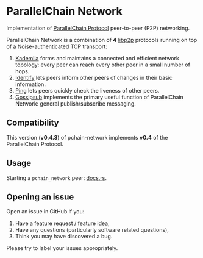 # ParallelChain Network

Implementation of [ParallelChain Protocol](https://github.com/parallelchain-io/parallelchain-protocol) peer-to-peer (P2P) networking.

ParallelChain Network is a combination of **4** [libp2p](https://crates.io/crates/libp2p) protocols running on top of a [Noise](https://docs.libp2p.io/concepts/secure-comm/noise/)-authenticated TCP transport:
1. [Kademlia](https://github.com/libp2p/specs/tree/master/kad-dht) forms and maintains a connected and efficient network topology: every peer can reach every other peer in a small number of hops.
2. [Identify](https://github.com/libp2p/specs/tree/master/identify) lets peers inform other peers of changes in their basic information.
3. [Ping](https://github.com/libp2p/specs/blob/master/ping/ping.md) lets peers quickly check the liveness of other peers.
4. [Gossipsub](https://github.com/libp2p/specs/tree/master/pubsub/gossipsub) implements the primary useful function of ParallelChain Network: general publish/subscribe messaging.

## Compatibility

This version (**v0.4.3**) of pchain-network implements **v0.4** of the ParallelChain Protocol. 

## Usage

Starting a `pchain_network` peer: [docs.rs](https://docs.rs/pchain_network/0.4.2/pchain_network/#starting-a-peer).

## Opening an issue

Open an issue in GitHub if you:
1. Have a feature request / feature idea,
2. Have any questions (particularly software related questions),
3. Think you may have discovered a bug.

Please try to label your issues appropriately.